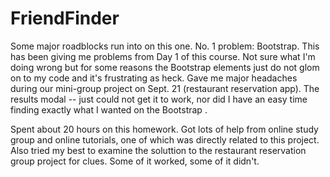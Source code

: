# FriendFinder

Some major roadblocks run into on this one. No. 1 problem: Bootstrap. This has been giving me problems from Day 1 of this course. Not sure what I'm doing wrong but for some reasons the Bootstrap elements just do not glom on to my code and it's frustrating as heck. Gave me major headaches during our mini-group project on Sept. 21 (restaurant reservation app). The results modal -- just could not get it to work, nor did I have an easy time finding exactly what I wanted on the Bootstrap . 

Spent about 20 hours on this homework. Got lots of help from online study group and online tutorials, one of which was directly related to this project. Also tried my best to examine the soluttion to the restaurant reservation group project for clues. Some of it worked, some of it didn't. 
